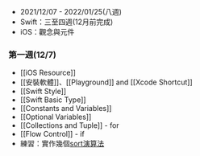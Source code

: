 - 2021/12/07 - 2022/01/25(八週)
- Swift：三至四週(12月前完成)
- iOS：觀念與元件

### 第一週(12/7)
- [[iOS Resource]]
- [[安裝軟體]]、[[Playground]] and [[Xcode Shortcut]]
- [[Swift Style]]
- [[Swift Basic Type]]
- [[Constants and Variables]]
- [[Optional Variables]]
- [[Collections and Tuple]] - for
- [[Flow Control]] - if
- 練習：實作幾個[sort演算法](http://notepad.yehyeh.net/Content/Algorithm/Sort/Sort.php)